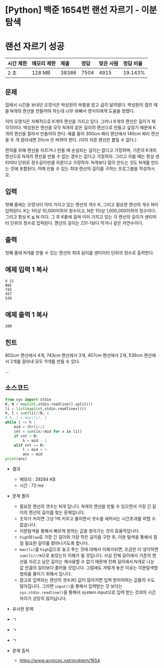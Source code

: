 # [Python] 백준 1654번 랜선 자르기 - 이분 탐색

# 랜선 자르기 성공

| 시간 제한 | 메모리 제한 | 제출  | 정답 | 맞은 사람 | 정답 비율 |
| :-------- | :---------- | :---- | :--- | :-------- | :-------- |
| 2 초      | 128 MB      | 38386 | 7504 | 4915      | 19.143%   |

## 문제

집에서 시간을 보내던 오영식은 박성원의 부름을 받고 급히 달려왔다. 박성원이 캠프 때 쓸 N개의 랜선을 만들어야 하는데 너무 바빠서 영식이에게 도움을 청했다.

이미 오영식은 자체적으로 K개의 랜선을 가지고 있다. 그러나 K개의 랜선은 길이가 제각각이다. 박성원은 랜선을 모두 N개의 같은 길이의 랜선으로 만들고 싶었기 때문에 K개의 랜선을 잘라서 만들어야 한다. 예를 들어 300cm 짜리 랜선에서 140cm 짜리 랜선을 두 개 잘라내면 20cm 은 버려야 한다. (이미 자른 랜선은 붙일 수 없다.)

편의를 위해 랜선을 자르거나 만들 때 손실되는 길이는 없다고 가정하며, 기존의 K개의 랜선으로 N개의 랜선을 만들 수 없는 경우는 없다고 가정하자. 그리고 자를 때는 항상 센티미터 단위로 정수길이만큼 자른다고 가정하자. N개보다 많이 만드는 것도 N개를 만드는 것에 포함된다. 이때 만들 수 있는 최대 랜선의 길이를 구하는 프로그램을 작성하시오.

## 입력

첫째 줄에는 오영식이 이미 가지고 있는 랜선의 개수 K, 그리고 필요한 랜선의 개수 N이 입력된다. K는 1이상 10,000이하의 정수이고, N은 1이상 1,000,000이하의 정수이다. 그리고 항상 K ≦ N 이다. 그 후 K줄에 걸쳐 이미 가지고 있는 각 랜선의 길이가 센티미터 단위의 정수로 입력된다. 랜선의 길이는 231-1보다 작거나 같은 자연수이다.

## 출력

첫째 줄에 N개를 만들 수 있는 랜선의 최대 길이를 센티미터 단위의 정수로 출력한다.

## 예제 입력 1 복사

```
4 11
802
743
457
539
```

## 예제 출력 1 복사

```
200
```

## 힌트

802cm 랜선에서 4개, 743cm 랜선에서 3개, 457cm 랜선에서 2개, 539cm 랜선에서 2개를 잘라내 모두 11개를 만들 수 있다.

...

## 소스코드

```python
from sys import stdin
K, N = map(int,stdin.readline().split())
li = list(map(int,stdin.readlines()))
h, l = sum(li)//N, 1
# h, l = max(li), 1
while l <= h :
    mid = (h+l)//2
    cnt = sum([x//mid for x in li])
    if cnt < N:
        h = mid - 1
    elif cnt >= N:
        l = mid + 1
        ans = mid
print(ans)
```

* 결과
  * 메모리 : 29284 KB
  * 시간 : 72 ms
* 문제 풀이
  * 필요한 랜선의 갯수는 N개 입니다. N개의 랜선을 만들 수 있으면서 가장 긴 길이의 랜선의 길이를 찾는 문제입니다.
  * 숫자가 커지면 그냥 1씩 키우고 줄이면서 갯수를 세어서는 시간초과를 피할 수 없습니다.
  * 이분탐색을 통해서 빠르게 원하는 값을 찾아가는 것이 효율적입니다.
  * `high`와`low`로 가장 긴 길이와 가장 작은 길이를 구한 후, 이분 탐색을 통해서 점점 필요한 길이를 찾아나가도록 합니다.
  * `max(li)`를 `high`값으로 놓고 푸는 것에 대해서 이해가되면, 조금만 더 생각하면 `sum(li)//N`으로 놓았는지 이해가 될 것입니다. 사실 전체 길이에서 기존의 랜선을 자르고 남은 길이는 재사용할 수 없기 때문에 전체 길이에서 N개로 나눈 값 만큼의 길이보다 줄어들 것입니다. 그럼에도 저렇게 놓은 이유는 이분탐색할 범위를 줄이기 위해서 입니다.
  * 참고로 입력되는 랜선의 갯수(K) 값이 많아지면 입력 받아야하는 값들의 수도 많아집니다. 그러면 `input()`을 통해서 입력받는 것 보다는 `sys.stdin.readline()`을 통해서 system input으로 입력 받는 것과의 시간 차이가 상당히 많이납니다.
* 유사한 문제
* ㄱ



* ㄱ



* ㄱ



* 문제 출처

  * https://www.acmicpc.net/problem/1654

    